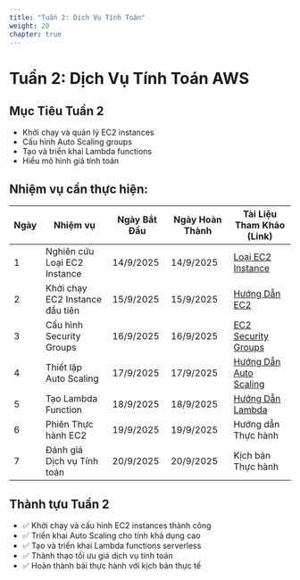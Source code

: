 ```yaml
---
title: "Tuần 2: Dịch Vụ Tính Toán"
weight: 20
chapter: true
---
```


# Tuần 2: Dịch Vụ Tính Toán AWS

## Mục Tiêu Tuần 2
- Khởi chạy và quản lý EC2 instances
- Cấu hình Auto Scaling groups
- Tạo và triển khai Lambda functions
- Hiểu mô hình giá tính toán

## Nhiệm vụ cần thực hiện:

| Ngày | Nhiệm vụ | Ngày Bắt Đầu | Ngày Hoàn Thành | Tài Liệu Tham Khảo (Link) |
|------|----------|---------------|-----------------|---------------------------|
| 1 | Nghiên cứu Loại EC2 Instance | 14/9/2025 | 14/9/2025 | [Loại EC2 Instance](https://aws.amazon.com/ec2/instance-types/) |
| 2 | Khởi chạy EC2 Instance đầu tiên | 15/9/2025 | 15/9/2025 | [Hướng Dẫn EC2](https://docs.aws.amazon.com/ec2/) |
| 3 | Cấu hình Security Groups | 16/9/2025 | 16/9/2025 | [EC2 Security Groups](https://docs.aws.amazon.com/ec2/latest/userguide/ec2-security-groups.html) |
| 4 | Thiết lập Auto Scaling | 17/9/2025 | 17/9/2025 | [Hướng Dẫn Auto Scaling](https://docs.aws.amazon.com/autoscaling/) |
| 5 | Tạo Lambda Function | 18/9/2025 | 18/9/2025 | [Hướng Dẫn Lambda](https://docs.aws.amazon.com/lambda/) |
| 6 | Phiên Thực hành EC2 | 19/9/2025 | 19/9/2025 | Hướng dẫn Thực hành |
| 7 | Đánh giá Dịch vụ Tính toán | 20/9/2025 | 20/9/2025 | Kịch bản Thực hành |

## Thành tựu Tuần 2
- ✅ Khởi chạy và cấu hình EC2 instances thành công
- ✅ Triển khai Auto Scaling cho tính khả dụng cao
- ✅ Tạo và triển khai Lambda functions serverless
- ✅ Thành thạo tối ưu giá dịch vụ tính toán
- ✅ Hoàn thành bài thực hành với kịch bản thực tế